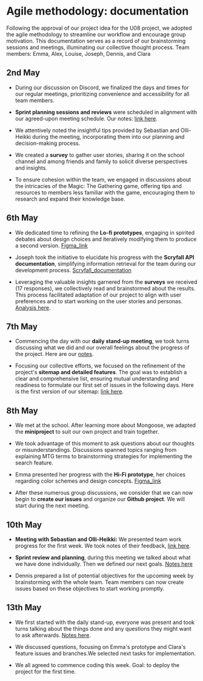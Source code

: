# Agile methodology: documentation

Following the approval of our project idea for the U08 project, we adopted the agile methodology to streamline our workflow and encourage group motivation. This documentation serves as a record of our brainstorming sessions and meetings, illuminating our collective thought process.
Team members: Emma, Alex, Louise, Joseph, Dennis, and Clara

## 2nd May

- During our discussion on Discord, we finalized the days and times for our regular meetings, prioritizing convenience and accessibility for all team members.

- **Sprint planning sessions and reviews** were scheduled in alignment with our agreed-upon meeting schedule. Our notes: [link here](./Notes/meeting_02.05.md). 

- We attentively noted the insightful tips provided by Sebastian and Olli-Heikki during the meeting, incorporating them into our planning and decision-making process.

- We created a **survey** to gather user stories, sharing it on the school channel and among friends and family to solicit diverse perspectives and insights.

- To ensure cohesion within the team, we engaged in discussions about the intricacies of the Magic: The Gathering game, offering tips and resources to members less familiar with the game, encouraging them to research and expand their knowledge base.

## 6th May

- We dedicated time to refining the **Lo-fi prototypes**, engaging in spirited debates about design choices and iteratively modifying them to produce a second version. [Figma_link](https://www.figma.com/team_invite/redeem/WgveQvIZueRc2al9D4HAwF) 

- Joseph took the initiative to elucidate his progress with the **Scryfall API documentation**, simplifying information retrieval for the team during our development process. [Scryfall_documentation](https://github.com/JosephGros/Search-Docs-ScryfallAPI)

- Leveraging the valuable insights garnered from the **surveys** we received (17 responses), we collectively read and brainstormed about the results. This process facilitated adaptation of our project to align with user preferences and to start working on the user stories and personas. [Analysis here](./Notes/survey_responses.md).

## 7th May

- Commencing the day with our **daily stand-up meeting**, we took turns discussing what we did and our overall feelings about the progress of the project. Here are our [notes](./Notes/daily_stand-up_07.05.md).

- Focusing our collective efforts, we focused on the refinement of the project's **sitemap and detailed features**. The goal was to establish a clear and comprehensive list, ensuring mutual understanding and readiness to formulate our first set of issues in the following days. Here is the first version of our sitemap: [link here](./Notes/features_sitemap.md). 

## 8th May

- We met at the school. After learning more about Mongoose, we adapted the **miniproject** to suit our own project and train together. 

- We took advantage of this moment to ask questions about our thoughts or misunderstandings. Discussions spanned topics ranging from explaining MTG terms to brainstorming strategies for implementing the search feature. 

- Emma presented her progress with the **Hi-Fi prototype**, her choices regarding color schemes and design concepts. [Figma_link](https://www.figma.com/team_invite/redeem/WgveQvIZueRc2al9D4HAwF) 

- After these numerous group discussions, we consider that we can now begin to **create our issues** and organize our **Github project**. We will start during the next meeting.

## 10th May

- **Meeting with Sebastian and Olli-Heikki:** We presented team work progress for the first week. We took notes of their feedback, [link here](./Notes/hanledning_10.05.md). 

- **Sprint review and planning**, during this meeting we talked about what we have done individually. Then we defined our next goals. [Notes here](./Notes/sprint_meeting_10.05.md)

- Dennis prepared a list of potential objectives for the upcoming week by brainstorming with the whole team. Team members can now create issues based on these objectives to start working promptly.

## 13th May 

- We first started with the daily stand-up, everyone was present and took turns talking about the things done and any questions they might want to ask afterwards. [Notes here](./Notes/daily_stand-up_13.05.md).

- We discussed questions, focusing on Emma's prototype and Clara's feature issues and branches.We selected next tasks for implementation.

- We all agreed to commence coding this week. Goal: to deploy the project for the first time.